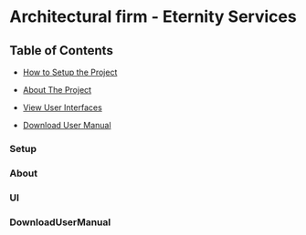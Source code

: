 # Architectural firm - Eternity Services

## Table of Contents  
* [How to Setup the Project](#Setup) 
<a name="Setup"/>

* [About The Project](#About) 
<a name="About"/>

* [View User Interfaces](#UI) 
<a name="UI"/>

* [Download User Manual](#DownloadUserManual) 
<a name="DownloadUserManual"/>

### Setup

### About

### UI

### DownloadUserManual
